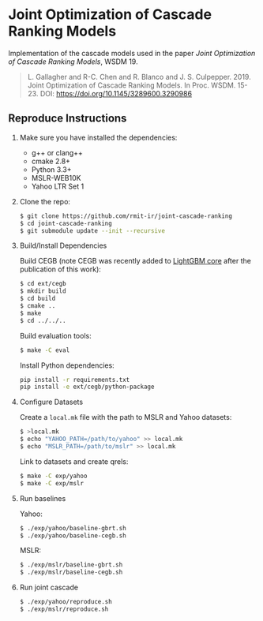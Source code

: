 # Joint Optimization of Cascade Ranking Models

Implementation of the cascade models used in the paper _Joint Optimization of
Cascade Ranking Models_, WSDM 19.

>L. Gallagher and R-C. Chen and R. Blanco and J. S. Culpepper. 2019. Joint
>Optimization of Cascade Ranking Models. In Proc. WSDM. 15-23. DOI:
>https://doi.org/10.1145/3289600.3290986

## Reproduce Instructions
1. Make sure you have installed the dependencies:

    * g++ or clang++
    * cmake 2.8+
    * Python 3.3+
    * MSLR-WEB10K
    * Yahoo LTR Set 1

2. Clone the repo:

    ```sh
    $ git clone https://github.com/rmit-ir/joint-cascade-ranking
    $ cd joint-cascade-ranking
    $ git submodule update --init --recursive
    ```

3. Build/Install Dependencies

    Build CEGB (note CEGB was recently added to [LightGBM core][lgbm] after the
    publication of this work):

    ```sh
    $ cd ext/cegb
    $ mkdir build
    $ cd build
    $ cmake ..
    $ make
    $ cd ../../..
    ```

    Build evaluation tools:

    ```sh
    $ make -C eval
    ```

    Install Python dependencies:

    ```sh
    pip install -r requirements.txt
    pip install -e ext/cegb/python-package
    ```

4. Configure Datasets

    Create a `local.mk` file with the path to MSLR and Yahoo datasets:

    ```sh
    $ >local.mk
    $ echo "YAHOO_PATH=/path/to/yahoo" >> local.mk
    $ echo "MSLR_PATH=/path/to/mslr" >> local.mk
    ```

    Link to datasets and create qrels:

    ```sh
    $ make -C exp/yahoo
    $ make -C exp/mslr
    ```

5. Run baselines

    Yahoo:

    ```sh
    $ ./exp/yahoo/baseline-gbrt.sh
    $ ./exp/yahoo/baseline-cegb.sh
    ```

    MSLR:

    ```sh
    $ ./exp/mslr/baseline-gbrt.sh
    $ ./exp/mslr/baseline-cegb.sh
    ```

6. Run joint cascade

    ```sh
    $ ./exp/yahoo/reproduce.sh
    $ ./exp/mslr/reproduce.sh
    ```

[lgbm]: https://github.com/microsoft/LightGBM
